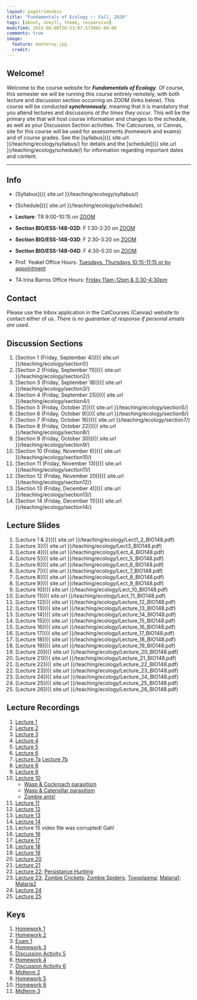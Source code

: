 ```yaml
---
layout: pagetrimnobio
title: "Fundamentals of Ecology :: Fall, 2020"
tags: [about, Jekyll, theme, responsive]
modified: 2014-08-08T20:53:07.573882-04:00
comments: true
image:
  feature: monterey.jpg
  credit:
---
```


## Welcome!
Welcome to the course website for ***Fundamentals of Ecology***. Of course, this semester we will be running this course entirely remotely, with both lecture and discussion section occurring on ZOOM (links below). This course will be conducted ***synchronously***, meaning that it is mandatory that you attend lectures and discussions *at the times they occur*. This will be the primary site that will host course information and changes to the schedule, as well as your Discussion Section activities. The Catcourses, or Canvas, site for this course will be used for assessments (homework and exams) and of course grades. See the [syllabus]({{ site.url }}/teaching/ecology/syllabus/) for details and the [schedule]({{ site.url }}/teaching/ecology/schedule/) for information regarding important dates and content.

---

## Info
*	[Syllabus]({{ site.url }}/teaching/ecology/syllabus/)  
* [Schedule]({{ site.url }}/teaching/ecology/schedule/)  

*	**Lecture**: TR 9:00-10:15 on [ZOOM](https://ucmerced.zoom.us/j/93141102627?pwd=ajgrVjYrZzJQcUhrV05kalJ1WFRVQT09)  
*	**Section BIO/ESS-148-02D**: F 1:30-2:20 on [ZOOM](https://ucmerced.zoom.us/j/96261126746?pwd=ZmxqZW1EdktNSGZhYXhkSmdONnZOZz09)  
*	**Section BIO/ESS-148-03D**: F 2:30-3:20 on [ZOOM](https://ucmerced.zoom.us/j/91856105994?pwd=OUVmaGtDMU8yKzZRVmRMNXhVS2R3Zz09)  
*	**Section BIO/ESS-148-04D**: F 4:30-5:20 on [ZOOM](https://ucmerced.zoom.us/j/92269177977?pwd=aDhMcUs4MS9YSnQ0TXMyVUlMTThOZz09)  


*	Prof. Yeakel Office Hours: [Tuesdays, Thursdays 10:15-11:15 or by appointment](https://ucmerced.zoom.us/j/93141102627?pwd=ajgrVjYrZzJQcUhrV05kalJ1WFRVQT09)  
*	TA Irina Barros Office Hours: [Friday 11am-12pm & 3:30-4:30pm](https://ucmerced.zoom.us/j/6953954982?pwd=dlhtWHliVWV4SW1BU1A5ZmxqdStqQT09)  

## Contact
Please use the Inbox application in the CatCourses (Canvas) website to contact either of us. *There is no guarantee of response if personal emails are used.*

## Discussion Sections
1. [Section 1 (Friday, September 4)]({{ site.url }}/teaching/ecology/section1/)  
2. [Section 2 (Friday, September 11)]({{ site.url }}/teaching/ecology/section2/)  
3. [Section 3 (Friday, September 18)]({{ site.url }}/teaching/ecology/section3/)  
4. [Section 4 (Friday, September 25)]({{ site.url }}/teaching/ecology/section4/)  
5. [Section 5 (Friday, October 2)]({{ site.url }}/teaching/ecology/section5/)  
6. [Section 6 (Friday, October 9)]({{ site.url }}/teaching/ecology/section6/)  
7. [Section 7 (Friday, October 16)]({{ site.url }}/teaching/ecology/section7/)  
8. [Section 8 (Friday, October 22)]({{ site.url }}/teaching/ecology/section8/)  
9. [Section 9 (Friday, October 30)]({{ site.url }}/teaching/ecology/section9/)  
10. [Section 10 (Friday, November 6)]({{ site.url }}/teaching/ecology/section10/)  
11. [Section 11 (Friday, November 13)]({{ site.url }}/teaching/ecology/section11/)
12. [Section 12 (Friday, November 20)]({{ site.url }}/teaching/ecology/section12/)
13. [Section 13 (Friday, December 4)]({{ site.url }}/teaching/ecology/section13/)
14. [Section 14 (Friday, December 11)]({{ site.url }}/teaching/ecology/section14/)




## Lecture Slides
1. [Lecture 1 & 2]({{ site.url }}/teaching/ecology/Lect1_2_BIO148.pdf)  
2. [Lecture 3]({{ site.url }}/teaching/ecology/Lect3_BIO148.pdf)
3. [Lecture 4]({{ site.url }}/teaching/ecology/Lect_4_BIO148.pdf)
4. [Lecture 5]({{ site.url }}/teaching/ecology/Lect_5_BIO148.pdf)
5. [Lecture 6]({{ site.url }}/teaching/ecology/Lect_6_BIO148.pdf)
6. [Lecture 7]({{ site.url }}/teaching/ecology/Lect_7_BIO148.pdf)
7. [Lecture 8]({{ site.url }}/teaching/ecology/Lect_8_BIO148.pdf)
8. [Lecture 9]({{ site.url }}/teaching/ecology/Lect_9_BIO148.pdf)
9. [Lecture 10]({{ site.url }}/teaching/ecology/Lect_10_BIO148.pdf)
10. [Lecture 11]({{ site.url }}/teaching/ecology/Lect_11_BIO148.pdf)
11. [Lecture 12]({{ site.url }}/teaching/ecology/Lecture_12_BIO148.pdf)
12. [Lecture 13]({{ site.url }}/teaching/ecology/Lecture_13_BIO148.pdf)
13. [Lecture 14]({{ site.url }}/teaching/ecology/Lecture_14_BIO148.pdf)
14. [Lecture 15]({{ site.url }}/teaching/ecology/Lecture_15_BIO148.pdf)
15. [Lecture 16]({{ site.url }}/teaching/ecology/Lecture_16_BIO148.pdf)
16. [Lecture 17]({{ site.url }}/teaching/ecology/Lecture_17_BIO148.pdf)
17. [Lecture 18]({{ site.url }}/teaching/ecology/Lecture_18_BIO148.pdf)
18. [Lecture 19]({{ site.url }}/teaching/ecology/Lecture_19_BIO148.pdf)
19. [Lecture 20]({{ site.url }}/teaching/ecology/Lecture_20_BIO148.pdf)
20. [Lecture 21]({{ site.url }}/teaching/ecology/Lecture_21_BIO148.pdf)
21. [Lecture 22]({{ site.url }}/teaching/ecology/Lecture_22_BIO148.pdf)
22. [Lecture 23]({{ site.url }}/teaching/ecology/Lecture_23_BIO148.pdf)
23. [Lecture 24]({{ site.url }}/teaching/ecology/Lecture_24_BIO148.pdf)
24. [Lecture 25]({{ site.url }}/teaching/ecology/Lecture_25_BIO148.pdf)
25. [Lecture 26]({{ site.url }}/teaching/ecology/Lecture_26_BIO148.pdf)


## Lecture Recordings
1. [Lecture 1](https://ucmerced.box.com/s/xhbud7bj8maok0oj99evyl2t4l4pujjm)
2. [Lecture 2](https://ucmerced.box.com/s/pf7iikfpren4hi7kowulmq74s4re1z9o)
3. [Lecture 3](https://ucmerced.box.com/s/my7xv1ixn30ksu2v3icvzbhjjvhf3hwd)
4. [Lecture 4](https://ucmerced.box.com/s/m234fatsoeasn9hjyt9r4t4twnarisan)
5. [Lecture 5](https://ucmerced.box.com/s/zhmykfsd0n03lgr28vly4pc9ho7mmaog)
6. [Lecture 6](https://ucmerced.box.com/s/dv5b0dpav4cbz5vpt08oykxn0f1mkd6a)
7. [Lecture 7a](https://ucmerced.box.com/s/jlf9tqbqhwhdo4lh01e1bpzt0lp4ys5y) [Lecture 7b](https://ucmerced.box.com/s/vyeeklvmm4lu0mkkm9wad0qu0l8f81xb)
8. [Lecture 8](https://ucmerced.box.com/s/si2dto0c82pc7wn63w2491azx8dwg0ie)
9. [Lecture 9](https://ucmerced.box.com/s/pnoskivlmybxf06pq1vd9f1gb2b7mgf9)
10. [Lecture 10](https://ucmerced.box.com/s/suj62sd5tc95jyexdl6zqlc78kun738b)
    * [Wasp & Cockroach parasitism](https://ucmerced.box.com/s/qebmd9v6bror3i9x7up8ia5z91d992h4)
    * [Wasp & Caterpillar parasitism](https://ucmerced.box.com/s/3x6wap7kjf257h0sscvdudhhl93r5qlc)
    * [Zombie ants!](https://ucmerced.box.com/s/cqvgwgcq758jwpwwjz9n7hh210rt6uwr)
11. [Lecture 11](https://ucmerced.box.com/s/nmssh70dxkdbvcf253q3nteph85lc2ci)
12. [Lecture 12](https://ucmerced.box.com/s/tadek8nrd0hvqinsunehyocjjk6s0z0c)
13. [Lecture 13](https://ucmerced.box.com/s/rn6ecyfjcweg5580rxeg3abdxwb3kadq)
14. [Lecture 14](https://ucmerced.box.com/s/cd6zqdju55zg5nrasouxdtqmsaybrj1e)
15. Lecture 15 video file was corrupted! Gah!
16. [Lecture 16](https://ucmerced.box.com/s/9u71l13ypfj80fifqpzv5j3duzpoc7qy)
17. [Lecture 17](https://ucmerced.box.com/s/k3m9iarvutlxz0znfg7xdlm44s7qqvhv)
18. [Lecture 18](https://ucmerced.box.com/s/2dascotyf96yipj9jkk6kli26m1hndm2)
19. [Lecture 19](https://ucmerced.box.com/s/d1mmmt8dll44egxlr4yu2f33kuzuwo5z)
20. [Lecture 20](https://ucmerced.box.com/s/czxl7kfm06sodfakrr5jkf23dxtgc6c4)
21. [Lecture 21](https://ucmerced.box.com/s/sccae4ryfn6py8lbvj9mp3zo8igtzprk)
22. [Lecture 22](https://ucmerced.box.com/s/p86r7sf9ymf9y1tduqlr6avfdyv2u4xh); [Persistance Hunting](https://ucmerced.box.com/s/3bu8nyt67vivp2104vwopl1s0f4ky5n8)
23. [Lecture 23](https://ucmerced.box.com/s/oeprfisbmyxhd8134st0gj300999ddzs); [Zombie Crickets](https://ucmerced.box.com/s/riqwtm1il62ky3lg2e24h9rksokm4sdo); [Zombie Spiders](https://ucmerced.box.com/s/38teflrh86hygc5ceklzjg80gyvymm7i); [Toxoplasma](https://ucmerced.box.com/s/wtlu19wvw0ps20oodge82013obl1ybs7); [Malaria1](https://ucmerced.box.com/s/ezzhq1yumlrx7gnpubhu3jyif9w1k46u); [Malaria2](https://ucmerced.box.com/s/c0ejp2fl3l1a2z83iqkqalym2xgem57t)
24. [Lecture 24](https://ucmerced.box.com/s/yd1wp6i094b5r1hfjf3mk3khwgx78vgk)
25. [Lecture 25](https://ucmerced.box.com/s/8xpu9q3c07hs4xh5hm119yn6fchgk8k9)


## Keys
1. [Homework 1](https://ucmerced.box.com/s/mq0rhxlkoh3hf1lmynivbgriky0atkzq)
2. [Homework 2](https://ucmerced.box.com/s/7zd0ndwjsy12wgii8k6megpejbdnr1kf)
3. [Exam 1](https://ucmerced.box.com/s/zknsr17k0dzksj0oq4k1k6wmva1ggcgb)
4. [Homework 3](https://ucmerced.box.com/s/qmggvk4rwz7e0filb70t0vu75ynunm1p)
5. [Discussion Activity 5](https://ucmerced.box.com/s/pb1a37w4awwg6nisnx3bktv785ea8970)
6. [Homework 4](https://ucmerced.box.com/s/kw9mzqhcl9cur1az5hkfffu7xzw7ai6l)
7. [Discussion Activity 6](https://ucmerced.box.com/s/ar50rimz34mrm3kbgcu9nx2h6nm9q6nx)
8. [Midterm 2](https://ucmerced.box.com/s/br28d5fsq7rplpqdjo2eqyua83b0uyhs)
9. [Homework 5](https://ucmerced.box.com/s/ftlvk58oah3l6f3lfmpyf1558ngxrj8h)
10. [Homework 6](https://ucmerced.box.com/s/qm4nv2aqn75600y5sa67jt7895af2rm1)
11. [Midterm 3](https://ucmerced.box.com/s/pucbero3q9455jprz9d5tjph5zzbfvsy)

<!---
<hr>

*Exam II*: Lecture notes; Book chapters 7, 8, and 10; Section readings

### Discussion section materials
* Week 2 Reading: [Excerpts from A Sand County Almanac](http://jdyeakel.github.io/teaching/ecology/papers/Leopold_Excerpts.pdf)
* Week 3 Reading: [The Naturalist by Barry Lopez](http://jdyeakel.github.io/teaching/ecology/papers/Lopez_TheNaturalist.pdf)
* Week 4: [Discussion Questions](http://jdyeakel.github.io/teaching/ecology/guide_09_13.pdf)
* Week 5: [Allometry](http://jdyeakel.github.io/teaching/ecology/papers/Allometry.pdf)
* Week 6: [Parasite Life History](http://jdyeakel.github.io/teaching/ecology/papers/Kochin_ParasiteEvolution.pdf)
* Week 7: [Optimal Foraging Theory](http://jdyeakel.github.io/teaching/ecology/papers/optimalforaging.pdf)
* Week 8: [Game Theory](http://jdyeakel.github.io/teaching/ecology/papers/EvolGameTheory.pdf)



<hr>

[Homework 2: due in section during the week of March 20. Print and turn in.](http://jdyeakel.github.io/teaching/ecology/Homework2.pdf)
<br>
[Homework 3: due the day of the final exam!](http://jdyeakel.github.io/teaching/ecology/Homework3.pdf )

<hr>

[Natural History Field Report Instructions](http://jdyeakel.github.io/teaching/ecology/NaturalHistoryFieldReport.pdf)

<hr>

### Lecture materials

### Discussion section materials


*	Week 1: The web of life. **Required reading:** Cain chap. 1 ([slides](http://jdyeakel.github.io/teaching/ecology/slides/Lect1_BIO148.pdf))
*	Week 2: Scales in ecology. [**Required reading**](http://jdyeakel.github.io/teaching/ecology/papers/01_Levin.pdf) ([slides](http://jdyeakel.github.io/teaching/ecology/slides/Lect2_BIO148.pdf))
*	Week 3: Biomes. **Required reading:** Cain chap. 3 ([slides](http://jdyeakel.github.io/teaching/ecology/slides/Lect3_BIO148.pdf))
*	Week 4: Energy & Evolution. **Required reading:** Cain chap.5,6 ([slides](http://jdyeakel.github.io/teaching/ecology/slides/Lect5_BIO148.pdf))
*	Week 5: Evolution cont.  **Required reading:** Cain chap. 6,7  ([slides](http://jdyeakel.github.io/teaching/ecology/slides/Lect6_BIO148.pdf))
* **Exam I (2/15/2017)**: Covers Cain 1,3,5,6; section papers, lecture notes on those topics

<hr>

* Week 6: Life cycles and behavioral ecology. **Required reading:** Cain chap. 8
* Week 7: Behavioral Ecology cont. **Required reading:** Cain chap. 8 **&** [A bit about Game Theory](http://jdyeakel.github.io/teaching/ecology/papers/EvolGameTheory.pdf)
* Week 8: Population Ecology. **Required reading:** Cain chap. 10
* Week 9: Population Ecology (cont.) **Required reading** Cain chap. 11 up to (but not including) the Delayed Density Dependance material.
* **Exam II (3/29/2017)**: Covers Cain 8,9,10,part of 11; section papers, lecture notes

<hr>

* Week 10: Species Interactions: Competition. **Required Reading** Cain chap. 12
* Week 11: Competition *continued*
* Week 12: Predation and herbivory: **Required Reading** Cain chap. 13
* Week 13: Parasitism and disease: **Required Reading** Cain chap. 14
* Week 14: Mutualisms and commensalisms: **Required Reading** *Notes*. See Cain chap. 15 for additional details/extensions of concepts
* Week 15: Communities **Required Reading** Cain chap. 16
* Week 16: Metapopulations *Notes*. See Cain Chaps. 17/18 for additional details/extensions of concepts  
* **Exam III (5/6/2017)**: Covers Notes + Cain 12,13,14,16


<hr>
### Discussion section materials

*	Week 1: No section
*	Week 2: [**Required reading**](http://jdyeakel.github.io/teaching/ecology/papers/01_Levin.pdf)
*	Week 3: [**Required reading**](http://jdyeakel.github.io/teaching/ecology/papers/02_Chamberlain.pdf)
*	Week 4: [**Required reading**](http://jdyeakel.github.io/teaching/ecology/papers/03_Kocher.pdf), [Supplementary](http://jdyeakel.github.io/teaching/ecology/papers/03supp_Joyce.pdf)
* Week 5: No reading required for section, though attendance required.
* Week 6: No section this week
* Week 7: [**Required Reading**](http://jdyeakel.github.io/teaching/ecology/papers/04_Wolf.pdf)
* Week 8 (3/6 - 3/10): [**Required Reading**](http://jdyeakel.github.io/teaching/ecology/papers/05_Packer.pdf)
* Week 9 (3/13 - 3/17): [**Required Reading**](http://jdyeakel.github.io/teaching/ecology/papers/06_Dominy.pdf)
* Week 10 (4/3 - 4/7): No reading required
* Week 11 (4/10 - 4/14): [**Required Reading**](http://jdyeakel.github.io/teaching/ecology/papers/07_Estes.pdf)
--->
